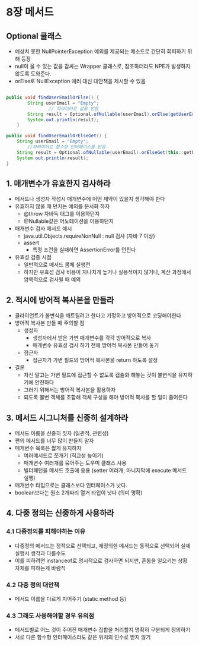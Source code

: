 # 8장 메서드
## Optional 클래스

- 예상치 못한 NullPointerException 예외를 제공되는 메소드로 간단히 회피하기 위해 등장
- null이 올 수 있는 값을 감싸는 Wrapper 클래스로, 참조하더라도 NPE가 발생하지 않도록 도와준다.
- orElse로 NullException 에러 대신 대안책을 제시할 수 있음

```java

public void findUserEmailOrElse() {
        String userEmail = "Empty";
				// 파라미터로 값을 받음
        String result = Optional.ofNullable(userEmail).orElse(getUserEmail());
        System.out.println(result);
    }

public void findUserEmailOrElseGet() {
    String userEmail = "Empty";
		//파라미터로 함수형 인터페이스를 받음
    String result = Optional.ofNullable(userEmail).orElseGet(this::getUserEmail);
    System.out.println(result);
}
```

## 1. 매개변수가 유효한지 검사하라

- 메서드나 생성자 작성시 매개변수에 어떤 제약이 있을지 생각해야 한다
- 유효하지 않을 때 던지는 예외를 문서화 하자
    - @throw 자바독 태그를 이용하던지
    - @Nullable같은 어노테이션을 이용하던지
- 매개변수 검사 메서드 예시
    - java.util.Objects.requireNonNull : null 검사 (자바 7 이상)
    - assert
        - 특정 조건을 실패하면 AssertionError를 던진다
- 유효성 검증 시점
    - 일반적으로 메서드 몸체 실행전
    - 하지만 유효성 검사 비용이 지나치게 높거나 실용적이지 않거나, 계산 과정에서 암묵적으로 검사될 때 예외

## 2. 적시에 방어적 복사본을 만들라

- 클라이언트가 불변식을 깨트릴려고 한다고 가정하고 방어적으로 코딩해야한다
- 방어적 복사본 만들 때 주의할 점
  - 생성자
    - 생성자에서 받은 가변 매개변수를 각각 방어적으로 복사
    - 매개변수 유효성 검사 하기 전에 방어적 복사본 만들어 놓기
  - 접근자
    - 접근자가 가변 필드의 방어적 복사본을 return 하도록 설정
- 결론
  - 자신 말고는 가변 필드에 접근할 수 없도록 캡슐화 해놓는 것이 불변식을 유지하기에 안전하다
  - 그러기 위해서는 방어적 복사본을 활용하자
  - 되도록 불변 객체를 조합해 객체 구성을 해야 방어적 복사를 할 일이 줄어든다

## 3. 메서드 시그니처를 신중히 설계하라

- 메서드 이름을 신중히 짓자 (일관적, 관련성)
- 편의 메서드를 너무 많이 만들지 말자
- 매개변수 목록은 짧게 유지하자
  - 여러메서드로 쪼개기 (직교성 높이기)
  - 매개변수 여러개를 묶어주는 도우미 클래스 사용
  - 빌더패턴을 메서드 호출에 응용 (setter 여러개, 마니지막에 execute 메서드 실행)
- 매개변수 타입으로는 클래스보다 인터페이스가 낫다.
- boolean보다는 원소 2개짜리 열거 타입이 낫다 (의미 명확)

## 4. 다중 정의는 신중하게 사용하라

### 4.1 다중정의를 피해야하는 이유

- 다중정의 메서드는 정적으로 선택되고, 재정의한 메서드는 동적으로 선택되어 실제 실행시 생각과 다를수도
- 이를 피하려면 instanceof로 명시적으로 검사하면 되지만, 혼동을 일으키는 상황 자체를 피하는게 바람직

### 4.2  다중 정의 대안책

- 메서드 이름을 다르게 지어주기 (static method 등)

### 4.3 그래도 사용해야할 경우 유의점

- 메서드별로 어느 것이 주어진 매개변수 집합을 처리할지 명확히 구분되게 정의하기
- 서로 다른 함수형 인터페이스라도 같은 위치의 인수로 받지 않기